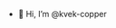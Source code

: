 - 👋 Hi, I’m @kvek-copper

<!---
kvek-copper/kvek-copper is a ✨ special ✨ repository because its `README.md` (this file) appears on your GitHub profile.
You can click the Preview link to take a look at your changes.
--->
